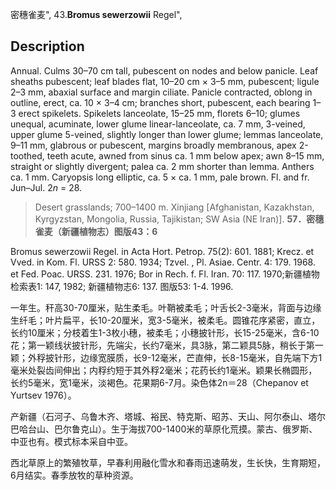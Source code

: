 密穗雀麦",
43.**Bromus sewerzowii** Regel",

## Description
Annual. Culms 30–70 cm tall, pubescent on nodes and below panicle. Leaf sheaths pubescent; leaf blades flat, 10–20 cm × 3–5 mm, pubescent; ligule 2–3 mm, abaxial surface and margin ciliate. Panicle contracted, oblong in outline, erect, ca. 10 × 3–4 cm; branches short, pubescent, each bearing 1–3 erect spikelets. Spikelets lanceolate, 15–25 mm, florets 6–10; glumes unequal, acuminate, lower glume linear-lanceolate, ca. 7 mm, 3-veined, upper glume 5-veined, slightly longer than lower glume; lemmas lanceolate, 9–11 mm, glabrous or pubescent, margins broadly membranous, apex 2-toothed, teeth acute, awned from sinus ca. 1 mm below apex; awn 8–15 mm, straight or slightly divergent; palea ca. 2 mm shorter than lemma. Anthers ca. 1 mm. Caryopsis long elliptic, ca. 5 × ca. 1 mm, pale brown. Fl. and fr. Jun–Jul. 2*n* = 28.

> Desert grasslands; 700–1400 m. Xinjiang [Afghanistan, Kazakhstan, Kyrgyzstan, Mongolia, Russia, Tajikistan; SW Asia (NE Iran)].
**57．密穗雀麦（新疆植物志）图版43：6**

Bromus sewerzowii Regel. in Acta Hort. Petrop. 75(2): 601. 1881; Krecz. et Vved. in Kom. Fl. URSS 2: 580. 1934; Tzvel. , Pl. Asiae. Centr. 4: 179. 1968. et Fed. Poac. URSS. 231. 1976; Bor in Rech. f. Fl. Iran. 70: 117. 1970;新疆植物检索表1: 147, 1982; 新疆植物志6: 137. 图版53: 1-4. 1996.

一年生。秆高30-70厘米，贴生柔毛。叶鞘被柔毛；叶舌长2-3毫米，背面与边缘生纤毛；叶片扁平，长10-20厘米，宽3-5毫米，被柔毛。圆锥花序紧密，直立，长约10厘米；分枝着生1-3枚小穗，被柔毛；小穗披针形，长15-25毫米，含6-10花；第一颖线状披针形，先端尖，长约7毫米，具3脉，第二颖具5脉，稍长于第一颖；外稃披针形，边缘宽膜质，长9-12毫米，芒直伸，长8-15毫米，自先端下方1毫米处裂齿间伸出；内稃约短于其外稃2毫米；花药长约1毫米。颖果长椭圆形，长约5毫米，宽1毫米，淡褐色。花果期6-7月。染色体2n＝28（Chepanov et Yurtsev 1976）。

产新疆（石河子、乌鲁木齐、塔城、裕民、特克斯、昭苏、天山、阿尔泰山、塔尔巴哈台山、巴尔鲁克山）。生于海拔700-1400米的草原化荒摸。蒙古、俄罗斯、中亚也有。模式标本采自中亚。

西北草原上的繁殖牧草，早春利用融化雪水和春雨迅速萌发，生长快，生育期短，6月结实。春季放牧的草种资源。
